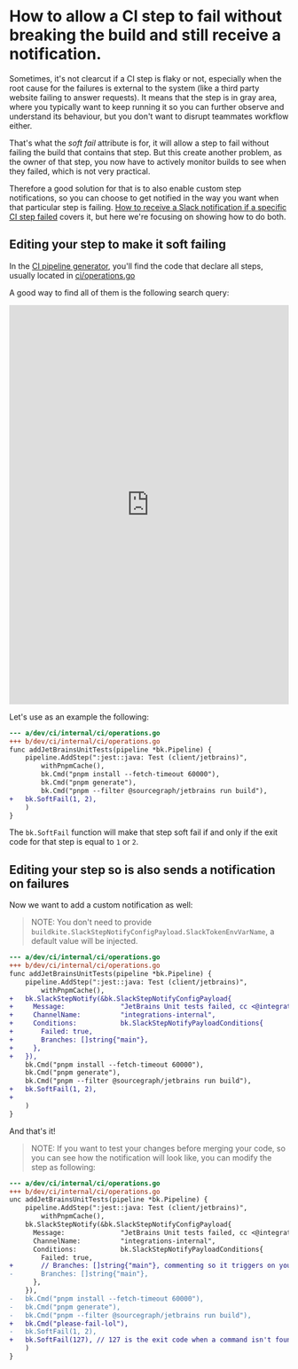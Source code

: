 # How to allow a CI step to fail without breaking the build and still receive a notification.

Sometimes, it's not clearcut if a CI step is flaky or not, especially when the root cause for the failures is external to the system (like a third party website failing to answer requests). It means that the step is in gray area, where you typically want to keep running it so you can further observe and understand its behaviour, but you don't want to disrupt teammates workflow either.

That's what the _soft fail_ attribute is for, it will allow a step to fail without failing the build that contains that step. But this create another problem, as the owner of that step, you now have to actively monitor builds to see when they failed, which is not very practical.

Therefore a good solution for that is to also enable custom step notifications, so you can choose to get notified in the way you want when that particular step is failing. [How to receive a Slack notification if a specific CI step failed](./receive_slack_notification_on_a_failed_ci_step.md) covers it, but here we're focusing on showing how to do both.

## Editing your step to make it soft failing

In the [CI pipeline generator](../background-information/ci/development.md), you'll find the code that declare all steps, usually located in [ci/operations.go](https://sourcegraph.com/github.com/sourcegraph/sourcegraph/-/blob/dev/ci/internal/ci/operations.go)

A good way to find all of them is the following search query:

<div class="embed">
  <iframe src="https://sourcegraph.com/embed/notebooks/Tm90ZWJvb2s6MTQwMA=="
    style="width:100%;height:720px" frameborder="0" sandbox="allow-scripts allow-same-origin allow-popups">
  </iframe>
</div>

Let's use as an example the following:

```diff
--- a/dev/ci/internal/ci/operations.go
+++ b/dev/ci/internal/ci/operations.go
func addJetBrainsUnitTests(pipeline *bk.Pipeline) {
	pipeline.AddStep(":jest::java: Test (client/jetbrains)",
		withPnpmCache(),
		bk.Cmd("pnpm install --fetch-timeout 60000"),
		bk.Cmd("pnpm generate"),
		bk.Cmd("pnpm --filter @sourcegraph/jetbrains run build"),
+   bk.SoftFail(1, 2),
	)
}
```

The `bk.SoftFail` function will make that step soft fail if and only if the exit code for that step is equal to `1` or `2`.

## Editing your step so is also sends a notification on failures

Now we want to add a custom notification as well:

> NOTE: You don't need to provide `buildkite.SlackStepNotifyConfigPayload.SlackTokenEnvVarName`, a default value will be injected.

```diff
--- a/dev/ci/internal/ci/operations.go
+++ b/dev/ci/internal/ci/operations.go
func addJetBrainsUnitTests(pipeline *bk.Pipeline) {
	pipeline.AddStep(":jest::java: Test (client/jetbrains)",
		withPnpmCache(),
+   bk.SlackStepNotify(&bk.SlackStepNotifyConfigPayload{
+     Message:              "JetBrains Unit tests failed, cc <@integrations-eng>",
+     ChannelName:          "integrations-internal",
+     Conditions:           bk.SlackStepNotifyPayloadConditions{
+       Failed: true,
+       Branches: []string{"main"},
+     },
+   }),
    bk.Cmd("pnpm install --fetch-timeout 60000"),
    bk.Cmd("pnpm generate"),
    bk.Cmd("pnpm --filter @sourcegraph/jetbrains run build"),
+   bk.SoftFail(1, 2),
+
	)
}
```

And that's it!

> NOTE: If you want to test your changes before merging your code, so you can see how the notification will look like, you can modify the step as following:

```diff
--- a/dev/ci/internal/ci/operations.go
+++ b/dev/ci/internal/ci/operations.go
unc addJetBrainsUnitTests(pipeline *bk.Pipeline) {
	pipeline.AddStep(":jest::java: Test (client/jetbrains)",
		withPnpmCache(),
    bk.SlackStepNotify(&bk.SlackStepNotifyConfigPayload{
      Message:              "JetBrains Unit tests failed, cc <@integrations-eng>",
      ChannelName:          "integrations-internal",
      Conditions:           bk.SlackStepNotifyPayloadConditions{
        Failed: true,
+       // Branches: []string{"main"}, commenting so it triggers on your branch, before it gets merged.
-       Branches: []string{"main"},
      },
    }),
-   bk.Cmd("pnpm install --fetch-timeout 60000"),
-   bk.Cmd("pnpm generate"),
-   bk.Cmd("pnpm --filter @sourcegraph/jetbrains run build"),
+   bk.Cmd("please-fail-lol"),
-   bk.SoftFail(1, 2),
+   bk.SoftFail(127), // 127 is the exit code when a command isn't found, see the line above.
	)
}
```
